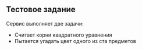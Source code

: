 ## Тестовое задание

Сервис выполняет две задачи:

- Считает корни квадратного уравнения
- Пытается угадать цвет одного из ста предметов
